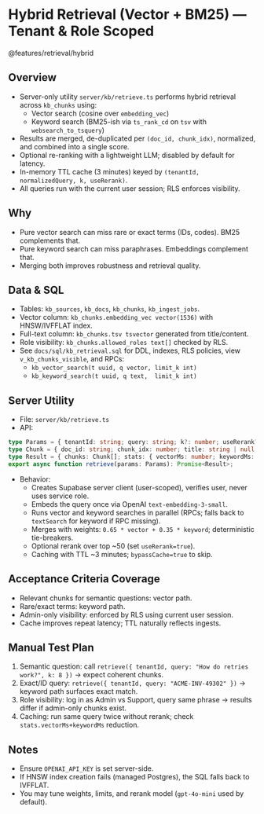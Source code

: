 # Hybrid Retrieval (Vector + BM25) — Tenant & Role Scoped

@features/retrieval/hybrid

## Overview
- Server-only utility `server/kb/retrieve.ts` performs hybrid retrieval across `kb_chunks` using:
  - Vector search (cosine over `embedding_vec`)
  - Keyword search (BM25-ish via `ts_rank_cd` on `tsv` with `websearch_to_tsquery`)
- Results are merged, de-duplicated per `(doc_id, chunk_idx)`, normalized, and combined into a single score.
- Optional re-ranking with a lightweight LLM; disabled by default for latency.
- In-memory TTL cache (3 minutes) keyed by `(tenantId, normalizedQuery, k, useRerank)`.
- All queries run with the current user session; RLS enforces visibility.

## Why
- Pure vector search can miss rare or exact terms (IDs, codes). BM25 complements that.
- Pure keyword search can miss paraphrases. Embeddings complement that.
- Merging both improves robustness and retrieval quality.

## Data & SQL
- Tables: `kb_sources`, `kb_docs`, `kb_chunks`, `kb_ingest_jobs`.
- Vector column: `kb_chunks.embedding_vec vector(1536)` with HNSW/IVFFLAT index.
- Full-text column: `kb_chunks.tsv tsvector` generated from title/content.
- Role visibility: `kb_chunks.allowed_roles text[]` checked by RLS.
- See `docs/sql/kb_retrieval.sql` for DDL, indexes, RLS policies, view `v_kb_chunks_visible`, and RPCs:
  - `kb_vector_search(t uuid, q vector, limit_k int)`
  - `kb_keyword_search(t uuid, q text,  limit_k int)`

## Server Utility
- File: `server/kb/retrieve.ts`
- API:
```ts
type Params = { tenantId: string; query: string; k?: number; useRerank?: boolean; bypassCache?: boolean };
type Chunk = { doc_id: string; chunk_idx: number; title: string | null; content: string; source_uri?: string | null; score: number };
type Result = { chunks: Chunk[]; stats: { vectorMs: number; keywordMs: number; rerankMs: number } };
export async function retrieve(params: Params): Promise<Result>;
```
- Behavior:
  - Creates Supabase server client (user-scoped), verifies user, never uses service role.
  - Embeds the query once via OpenAI `text-embedding-3-small`.
  - Runs vector and keyword searches in parallel (RPCs; falls back to `textSearch` for keyword if RPC missing).
  - Merges with weights: `0.65 * vector + 0.35 * keyword`; deterministic tie-breakers.
  - Optional rerank over top ~50 (set `useRerank=true`).
  - Caching with TTL ~3 minutes; `bypassCache=true` to skip.

## Acceptance Criteria Coverage
- Relevant chunks for semantic questions: vector path.
- Rare/exact terms: keyword path.
- Admin-only visibility: enforced by RLS using current user session.
- Cache improves repeat latency; TTL naturally reflects ingests.

## Manual Test Plan
1) Semantic question: call `retrieve({ tenantId, query: "How do retries work?", k: 8 })` → expect coherent chunks.
2) Exact/ID query: `retrieve({ tenantId, query: "ACME-INV-49302" })` → keyword path surfaces exact match.
3) Role visibility: log in as Admin vs Support, query same phrase → results differ if admin-only chunks exist.
4) Caching: run same query twice without rerank; check `stats.vectorMs+keywordMs` reduction.

## Notes
- Ensure `OPENAI_API_KEY` is set server-side.
- If HNSW index creation fails (managed Postgres), the SQL falls back to IVFFLAT.
- You may tune weights, limits, and rerank model (`gpt-4o-mini` used by default).


